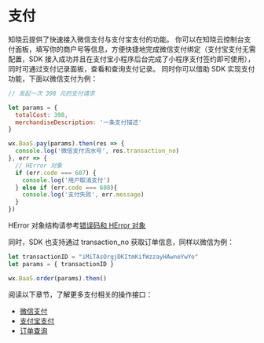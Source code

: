 <!-- ex_nonav -->

# 支付

知晓云提供了快速接入微信支付与支付宝支付的功能。
你可以在知晓云控制台支付面板，填写你的商户号等信息，方便快捷地完成微信支付绑定（支付宝支付无需配置，SDK 接入成功并且在支付宝小程序后台完成了小程序支付签约即可使用），
同时可通过支付记录面板，查看和查询支付记录。
同时你可以借助 SDK 实现支付功能，下面以微信支付为例：

```js
// 发起一次 398 元的支付请求

let params = {
  totalCost: 398,
  merchandiseDescription: '一条支付描述'
}

wx.BaaS.pay(params).then(res => {
  console.log('微信支付流水号', res.transaction_no)
}, err => {
  // HError 对象
  if (err.code === 607) {
    console.log('用户取消支付')
  } else if (err.code === 608){
    console.log('支付失败', err.message)
  }
})
```

HError 对象结构请参考[错误码和 HError 对象](/js-sdk/error-code.md)

同时，SDK 也支持通过 transaction_no 获取订单信息，同样以微信为例：

```js
let transactionID = "iMiTAsOrgjDKItmKifWzzayHAwneYwYo"
let params = { transactionID }

wx.BaaS.order(params).then()
```

阅读以下章节，了解更多支付相关的操作接口：

* [微信支付](./wechat-pay.md)
* [支付宝支付](./alipay-pay.md)
* [订单查询](./order.md)
